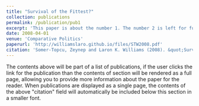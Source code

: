 ```yaml
---
title: "Survival of the Fittest?"
collection: publications
permalink: /publication/pub1
excerpt: 'This paper is about the number 1. The number 2 is left for future work.'
date: 2008-04-01
venue: 'Comparative Politics'
paperurl: 'http://williamslaro.github.io/files/STW2008.pdf'
citation: 'Somer-Topcu, Zeynep and Laron K. Williams (2008). &quot;Survival of the Fittest? Cabinet Duration in Post-Communist Europe.&quot; <i>Comparative Politics 1</i>. 1(1).'
---
```


The contents above will be part of a list of publications, if the user clicks the link for the publication than the contents of section will be rendered as a full page, allowing you to provide more information about the paper for the reader. When publications are displayed as a single page, the contents of the above "citation" field will automatically be included below this section in a smaller font.
